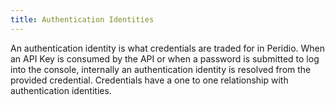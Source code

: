 ```yaml
---
title: Authentication Identities
---
```


<head>
  <title>Ref | Authentication Identities</title>
</head>

An authentication identity is what credentials are traded for in Peridio. When an API Key is consumed by the API or when a password is submitted to log into the console, internally an authentication identity is resolved from the provided credential. Credentials have a one to one relationship with authentication identities.
